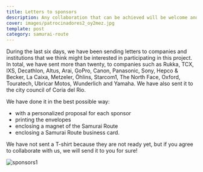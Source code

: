 ```yaml
---
title: Letters to sponsors
description: Any collaboration that can be achieved will be welcome and greatly appreciated
cover: images/patrocinadores2_oy2mez.jpg
template: post
category: samurai-route
---
```


During the last six days, we have been sending letters to companies and institutions that we think might be interested in participating in this project. In total, we have sent more than twenty, to companies such as Rukka, TCX, IXS, Decathlon, Altus, Arai, GoPro, Canon, Panasonic, Sony, Hepco & Becker, La Caixa, Metzeler, Öhlins, Starcom1, The North Face, Oxford, Touratech, Ubricar Motos, Wunderlich and Yamaha. We have also sent it to the city council of Coria del Rio.

We have done it in the best possible way:

* with a personalized proposal for each sponsor
* printing the envelopes
* enclosing a magnet of the Samurai Route
* enclosing a Samurai Route business card.

We have not sent a T-shirt because they are not ready yet, but if you agree to collaborate with us, we will send it to you for sure!

![sponsors1](/blog/letters-to-sponsors/images/sponsors1_d0wxwi.jpg)